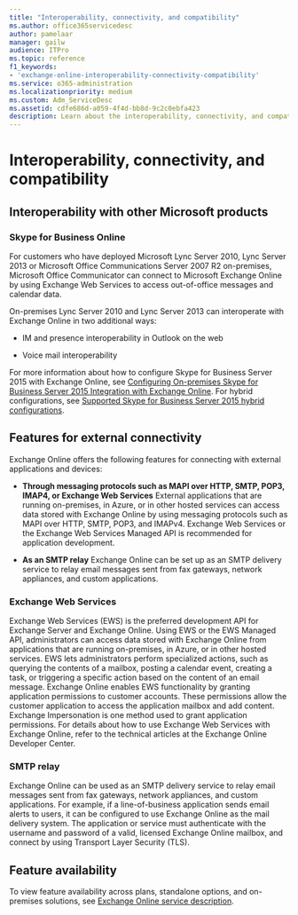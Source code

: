 ```yaml
---
title: "Interoperability, connectivity, and compatibility"
ms.author: office365servicedesc
author: pamelaar
manager: gailw
audience: ITPro
ms.topic: reference
f1_keywords:
- 'exchange-online-interoperability-connectivity-compatibility'
ms.service: o365-administration
ms.localizationpriority: medium
ms.custom: Adm_ServiceDesc
ms.assetid: cdfe686d-a059-4f4d-bb8d-9c2c0ebfa423
description: Learn about the interoperability, connectivity, and compatibility between Microsoft products.
---
```


# Interoperability, connectivity, and compatibility

## Interoperability with other Microsoft products

### Skype for Business Online

For customers who have deployed Microsoft Lync Server 2010, Lync Server 2013 or Microsoft Office Communications Server 2007 R2 on-premises, Microsoft Office Communicator can connect to Microsoft Exchange Online by using Exchange Web Services to access out-of-office messages and calendar data.
  
On-premises Lync Server 2010 and Lync Server 2013 can interoperate with Exchange Online in two additional ways:
  
- IM and presence interoperability in Outlook on the web
    
- Voice mail interoperability
    
For more information about how to configure Skype for Business Server 2015 with Exchange Online, see [Configuring On-premises Skype for Business Server 2015 Integration with Exchange Online](/skypeforbusiness/deploy/integrate-with-exchange-server/outlook-web-app). For hybrid configurations, see [Supported Skype for Business Server 2015 hybrid configurations](/skypeforbusiness/skype-for-business-hybrid-solutions/integration-with-exchange-and-sharepoint).
  
## Features for external connectivity

Exchange Online offers the following features for connecting with external applications and devices:
  
- **Through messaging protocols such as MAPI over HTTP, SMTP, POP3, IMAP4, or Exchange Web Services** External applications that are running on-premises, in Azure, or in other hosted services can access data stored with Exchange Online by using messaging protocols such as MAPI over HTTP, SMTP, POP3, and IMAPv4. Exchange Web Services or the Exchange Web Services Managed API is recommended for application development. 
    
- **As an SMTP relay** Exchange Online can be set up as an SMTP delivery service to relay email messages sent from fax gateways, network appliances, and custom applications. 
    
### Exchange Web Services

Exchange Web Services (EWS) is the preferred development API for Exchange Server and Exchange Online. Using EWS or the EWS Managed API, administrators can access data stored with Exchange Online from applications that are running on-premises, in Azure, or in other hosted services. EWS lets administrators perform specialized actions, such as querying the contents of a mailbox, posting a calendar event, creating a task, or triggering a specific action based on the content of an email message. Exchange Online enables EWS functionality by granting application permissions to customer accounts. These permissions allow the customer application to access the application mailbox and add content. Exchange Impersonation is one method used to grant application permissions. For details about how to use Exchange Web Services with Exchange Online, refer to the technical articles at the Exchange Online Developer Center.
  
### SMTP relay

Exchange Online can be used as an SMTP delivery service to relay email messages sent from fax gateways, network appliances, and custom applications. For example, if a line-of-business application sends email alerts to users, it can be configured to use Exchange Online as the mail delivery system. The application or service must authenticate with the username and password of a valid, licensed Exchange Online mailbox, and connect by using Transport Layer Security (TLS).
  
## Feature availability

To view feature availability across plans, standalone options, and on-premises solutions, see [Exchange Online service description](/office365/servicedescriptions/exchange-online-service-description/exchange-online-service-description).

